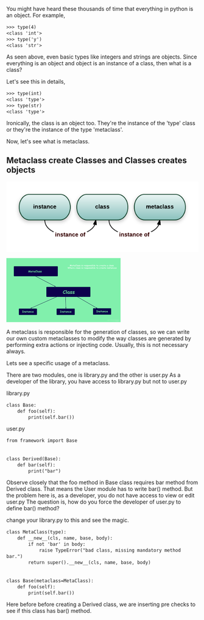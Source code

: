 You might have heard these thousands of time that everything in python is an object.
For example,
```
>>> type(4)
<class 'int'>
>>> type('y')
<class 'str'>
```

As seen above, even basic types like integers and strings are objects. Since everything is an object and object is an instance of a class, then what is a class?

Let's see this in details,

```
>>> type(int)
<class 'type'>
>>> type(str)
<class 'type'>
```

Ironically, the class is an object too. They're the instance of the 'type' class or they're the instance of the type 'metaclass'.

Now, let's see what is metaclass. 

## Metaclass create Classes and Classes creates objects

[![Instance-logo](https://github.com/psangappa/magic_of_metaclass/blob/master/metaclass-instances.png?raw=true)](/)

[![Meta-logo](https://github.com/psangappa/magic_of_metaclass/blob/master/download.png?raw=true)](/)

A metaclass is responsible for the generation of classes, so we can write our own custom metaclasses to modify the way classes are generated by performing extra actions or injecting code. Usually, this is not necessary always. 

Lets see a specific usage of a metaclass.

There are two modules, one is library.py and the other is user.py
As a developer of the library, you have access to library.py but not to user.py


library.py
```
class Base:
    def foo(self):
        print(self.bar())
```

user.py
```
from framework import Base


class Derived(Base):
    def bar(self):
        print("bar")
```

Observe closely that the foo method in Base class requires bar method from Derived class. That means the User module has to write bar() method.
But the problem here is, as a developer, you do not have access to view or edit user.py
The question is, how do you force the developer of user.py to define bar() method?


change your library.py to this and see the magic.
```
class MetaClass(type):
    def __new__(cls, name, base, body):
        if not 'bar' in body:
            raise TypeError("bad class, missing mandatory method bar.")
        return super().__new__(cls, name, base, body)


class Base(metaclass=MetaClass):
    def foo(self):
        print(self.bar())
```

Here before before creating a Derived class, we are inserting pre checks to see if this class has bar() method.





